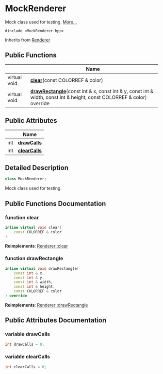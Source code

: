 # MockRenderer



Mock class used for testing.  [More...](#detailed-description)


`#include <MockRenderer.hpp>`

Inherits from [Renderer](Classes/class_renderer.md)

## Public Functions

|                | Name           |
| -------------- | -------------- |
| virtual void | **[clear](Classes/class_mock_renderer.md#function-clear)**(const COLORREF & color) |
| virtual void | **[drawRectangle](Classes/class_mock_renderer.md#function-drawrectangle)**(const int & x, const int & y, const int & width, const int & height, const COLORREF & color) override |

## Public Attributes

|                | Name           |
| -------------- | -------------- |
| int | **[drawCalls](Classes/class_mock_renderer.md#variable-drawcalls)**  |
| int | **[clearCalls](Classes/class_mock_renderer.md#variable-clearcalls)**  |

## Detailed Description

```cpp
class MockRenderer;
```

Mock class used for testing. 



## Public Functions Documentation

### function clear

```cpp
inline virtual void clear(
    const COLORREF & color
)
```


**Reimplements**: [Renderer::clear](Classes/class_renderer.md#function-clear)


### function drawRectangle

```cpp
inline virtual void drawRectangle(
    const int & x,
    const int & y,
    const int & width,
    const int & height,
    const COLORREF & color
) override
```


**Reimplements**: [Renderer::drawRectangle](Classes/class_renderer.md#function-drawrectangle)


## Public Attributes Documentation

### variable drawCalls

```cpp
int drawCalls = 0;
```


### variable clearCalls

```cpp
int clearCalls = 0;
```
